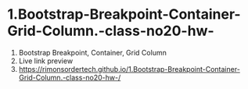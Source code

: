 # 1.Bootstrap-Breakpoint-Container-Grid-Column.-class-no20-hw-
1. Bootstrap Breakpoint, Container, Grid Column
2. Live link preview
3.  https://rimonsordertech.github.io/1.Bootstrap-Breakpoint-Container-Grid-Column.-class-no20-hw-/
